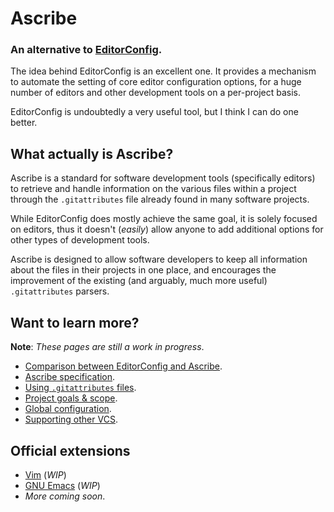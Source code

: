 <title>Ascribe</title>

# Ascribe

### An alternative to [EditorConfig](https://editorconfig.org/).

The idea behind EditorConfig is an excellent one. It provides a mechanism to
automate the setting of core editor configuration options, for a huge number of
editors and other development tools on a per-project basis.

EditorConfig is undoubtedly a very useful tool, but I think I can do one
better.

## What actually is Ascribe?

Ascribe is a standard for software development tools (specifically editors) to
retrieve and handle information on the various files within a project through
the `.gitattributes` file already found in many software projects.

While EditorConfig does mostly achieve the same goal, it is solely focused on
editors, thus it doesn't (_easily_) allow anyone to add additional options for
other types of development tools.

Ascribe is designed to allow software developers to keep all information about
the files in their projects in one place, and encourages the improvement of the
existing (and arguably, much more useful) `.gitattributes` parsers.

## Want to learn more?

**Note**: _These pages are still a work in progress_.

- [Comparison between EditorConfig and Ascribe](comparison).
- [Ascribe specification](specification).
- [Using `.gitattributes` files](usage).
- [Project goals & scope](goals).
- [Global configuration](global).
- [Supporting other VCS](other-vcs).

## Official extensions

- [Vim](https://git.sr.ht/~axvr/ascribe.vim) (_WIP_)
- [GNU Emacs](https://git.sr.ht/~axvr/ascribe.el) (_WIP_)
- _More coming soon_.
